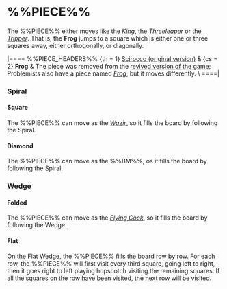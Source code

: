 # %%PIECE%%

The %%PIECE%% either moves like the [*King*](king.html), the
[*Threeleaper*](threeleaper.html) or the [*Tripper*](tripper.html).
That is, the **Frog** jumps to a square which is either one or three
squares away, either orthogonally, or diagonally.

|====
%%PIECE_HEADERS%%
  {th = 1}  [Scirocco (original
                       version)](#chess-v:large.dir/contest/scirocco.html)
& {cs = 2}  **Frog**
&           The piece was removed from the 
            [revived version of the game](#chess-v:rules/scirocco);
            Problemists also have a piece named
            [*Frog*](tadpole.html?piece=frog), but it moves
            differently. \\
====|


### Spiral

#### Square

The %%PIECE%% can move as the [*Wazir*](wazir.html), so it fills
the board by following the Spiral.

#### Diamond

The %%PIECE%% can move as the %%BM%%, os it fills the board
by following the Spiral.

### Wedge

#### Folded

The %%PIECE%% can move as the [*Flying Cock*](flying_cock.html), so it fills
the board by following the Wedge.

#### Flat

On the Flat Wedge, the %%PIECE%% fills the board row by row. For each row,
the %%PIECE%% will first visit every third square, going left to right,
then it goes right to left playing hopscotch visiting the remaining squares.
If all the squares on the row have been visited, the next row will be
visited.

